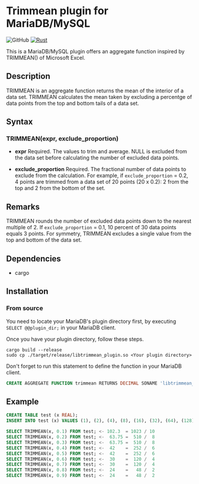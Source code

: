 # Trimmean plugin for MariaDB/MySQL

![GitHub](https://img.shields.io/github/license/AkiraMiyakoda/mariadb-trimmean-rs)
[![Rust](https://github.com/AkiraMiyakoda/mariadb-trimmean-rs/actions/workflows/rust.yml/badge.svg)](https://github.com/AkiraMiyakoda/mariadb-trimmean-rs/actions/workflows/rust.yml)

This is a MariaDB/MySQL plugin offers an aggregate function inspired by TRIMMEAN() of Microsoft Excel.

## Description

TRIMMEAN is an aggregate function returns the mean of the interior of a data set. TRIMMEAN calculates the mean taken by excluding a percentge of data points from the top and bottom tails of a data set.

## Syntax

### TRIMMEAN(expr, exclude_proportion)

- **expr** Required. The values to trim and average. NULL is excluded from the data set before calculating the number of excluded data points.

- **exclude_proportion** Required. The fractional number of data points to exclude from the calculation. For example, if `exclude_proportion` = 0.2, 4 points are trimmed from a data set of 20 points (20 x 0.2): 2 from the top and 2 from the bottom of the set.

## Remarks

TRIMMEAN rounds the number of excluded data points down to the nearest multiple of 2. If `exclude_proportion` = 0.1, 10 percent of 30 data points equals 3 points. For symmetry, TRIMMEAN excludes a single value from the top and bottom of the data set.

## Dependencies

- cargo

## Installation

### From source

You need to locate your MariaDB's plugin directory first, by executing `SELECT @@plugin_dir;` in your MariaDB client.

Once you have your plugin directory, follow these steps.

```console
cargo build --release
sudo cp ./target/release/libtrimmean_plugin.so <Your plugin directory>
```

Don't forget to run this statement to define the function in your MariaDB client.

```sql
CREATE AGGREGATE FUNCTION trimmean RETURNS DECIMAL SONAME 'libtrimmean_plugin.so';
```

## Example

```sql
CREATE TABLE test (x REAL);
INSERT INTO test (x) VALUES (1), (2), (4), (8), (16), (32), (64), (128), (256), (512);

SELECT TRIMMEAN(x, 0.1) FROM test; <- 102.3  = 1023 / 10
SELECT TRIMMEAN(x, 0.2) FROM test; <-  63.75 =  510 /  8
SELECT TRIMMEAN(x, 0.3) FROM test; <-  63.75 =  510 /  8
SELECT TRIMMEAN(x, 0.4) FROM test; <-  42    =  252 /  6
SELECT TRIMMEAN(x, 0.5) FROM test; <-  42    =  252 /  6
SELECT TRIMMEAN(x, 0.6) FROM test; <-  30    =  120 /  4
SELECT TRIMMEAN(x, 0.7) FROM test; <-  30    =  120 /  4
SELECT TRIMMEAN(x, 0.8) FROM test; <-  24    =   48 /  2
SELECT TRIMMEAN(x, 0.9) FROM test; <-  24    =   48 /  2
```
